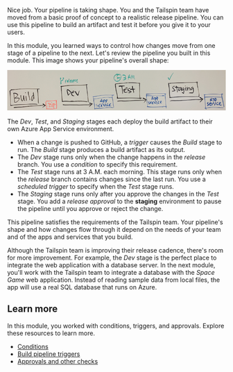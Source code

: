 Nice job. Your pipeline is taking shape. You and the Tailspin team have moved from a basic proof of concept to a realistic release pipeline. You can use this pipeline to build an artifact and test it before you give it to your users. 

In this module, you learned ways to control how changes move from one stage of a pipeline to the next. Let's review the pipeline you built in this module. This image shows your pipeline's overall shape:

![A whiteboard showing the Build, Dev, Test, and Staging stages](../media/2-add-staging-stage-approval.png)

The _Dev_, _Test_, and _Staging_ stages each deploy the build artifact to their own Azure App Service environment.

* When a change is pushed to GitHub, a _trigger_ causes the _Build_ stage to run. The _Build_ stage produces a build artifact as its output.
* The _Dev_ stage runs only when the change happens in the _release_ branch. You use a _condition_ to specify this requirement.
* The _Test_ stage runs at 3 A.M. each morning. This stage runs only when the _release_ branch contains changes since the last run. You use a _scheduled trigger_ to specify when the _Test_ stage runs.
* The _Staging_ stage runs only after you approve the changes in the _Test_ stage. You add a _release approval_ to the **staging** environment to pause the pipeline until you approve or reject the change.

This pipeline satisfies the requirements of the Tailspin team. Your pipeline's shape and how changes flow through it depend on the needs of your team and of the apps and services that you build.

Although the Tailspin team is improving their release cadence, there's room for more improvement. For example, the _Dev_ stage is the perfect place to integrate the web application with a database server. In the next module, you'll work with the Tailspin team to integrate a database with the _Space Game_ web application. Instead of reading sample data from local files, the app will use a real SQL database that runs on Azure.

## Learn more

In this module, you worked with conditions, triggers, and approvals. Explore these resources to learn more.

* [Conditions](https://docs.microsoft.com/azure/devops/pipelines/process/conditions?view=azure-devops&tabs=yaml&azure-portal=true)
* [Build pipeline triggers](https://docs.microsoft.com/azure/devops/pipelines/build/triggers?view=azure-devops&tabs=yaml&azure-portal=true)
* [Approvals and other checks](https://docs.microsoft.com/azure/devops/pipelines/process/approvals?view=azure-devops&azure-portal=true)